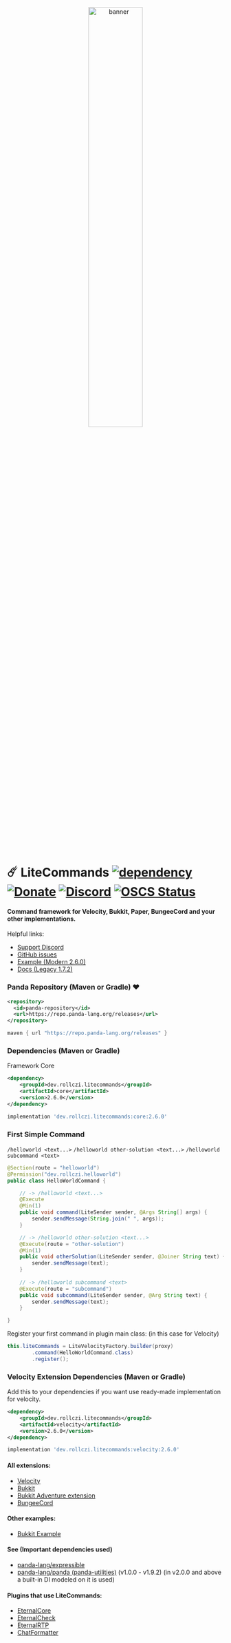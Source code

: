 <div align="center"><img src="https://savemc.pl/files/litecommandsbanner.png" alt="banner" width="50%"/></div>

# ☄️ LiteCommands [![dependency](https://repo.panda-lang.org/api/badge/latest/releases/dev/rollczi/litecommands/core?color=53a2f9&name=LiteCommands)](https://repo.panda-lang.org/#/releases/dev/rollczi/litecommands) [![Donate](https://img.shields.io/badge/Donate-PayPal-green.svg)](https://www.paypal.com/paypalme/NDejlich) [![Discord](https://img.shields.io/discord/896933084983877662?color=8f79f4&label=Lite%20Discord)](https://img.shields.io/discord/896933084983877662?color=8f79f4&label=Lite%20Discord) [![OSCS Status](https://www.oscs1024.com/platform/badge/Rollczi/LiteCommands.svg?size=small)](https://www.oscs1024.com/project/Rollczi/LiteCommands?ref=badge_small)

#### Command framework for Velocity, Bukkit, Paper, BungeeCord and your other implementations.
Helpful links:
- [Support Discord](https://discord.gg/6cUhkj6uZJ)
- [GitHub issues](https://github.com/Rollczi/LiteCommands/issues)
- [Example (Modern 2.6.0)](https://github.com/Rollczi/LiteCommands/tree/master/examples/bukkit)
- [Docs (Legacy 1.7.2)](https://docs.rollczi.dev/)

### Panda Repository (Maven or Gradle)  ❤️
```xml
<repository>
  <id>panda-repository</id>
  <url>https://repo.panda-lang.org/releases</url>
</repository>
```
```groovy
maven { url "https://repo.panda-lang.org/releases" }
```
### Dependencies (Maven or Gradle)
Framework Core
```xml
<dependency>
    <groupId>dev.rollczi.litecommands</groupId>
    <artifactId>core</artifactId>
    <version>2.6.0</version>
</dependency>
```
```groovy
implementation 'dev.rollczi.litecommands:core:2.6.0'
```

### First Simple Command
 `/helloworld <text...>`
 `/helloworld other-solution <text...>`
 `/helloworld subcommand <text>`
```java
@Section(route = "helloworld")
@Permission("dev.rollczi.helloworld")
public class HelloWorldCommand {

    // -> /helloworld <text...>
    @Execute
    @Min(1)
    public void command(LiteSender sender, @Args String[] args) {
        sender.sendMessage(String.join(" ", args));
    }

    // -> /helloworld other-solution <text...>
    @Execute(route = "other-solution")
    @Min(1)
    public void otherSolution(LiteSender sender, @Joiner String text) {
        sender.sendMessage(text);
    }
    
    // -> /helloworld subcommand <text>
    @Execute(route = "subcommand")
    public void subcommand(LiteSender sender, @Arg String text) {
        sender.sendMessage(text);
    }

}
```
Register your first command in plugin main class: (in this case for Velocity)
```java
this.liteCommands = LiteVelocityFactory.builder(proxy)
        .command(HelloWorldCommand.class)
        .register();
```
### Velocity Extension Dependencies (Maven or Gradle)
Add this to your dependencies if you want use ready-made implementation for velocity.
```xml
<dependency>
    <groupId>dev.rollczi.litecommands</groupId>
    <artifactId>velocity</artifactId>
    <version>2.6.0</version>
</dependency>
```
```groovy
implementation 'dev.rollczi.litecommands:velocity:2.6.0'
```

#### All extensions: 
 - [Velocity](https://github.com/Rollczi/LiteCommands/tree/master/litecommands-velocity)
 - [Bukkit](https://github.com/Rollczi/LiteCommands/tree/master/litecommands-bukkit)
 - [Bukkit Adventure extension](https://github.com/Rollczi/LiteCommands/tree/master/litecommands-bukkit-adventure)
 - [BungeeCord](https://github.com/Rollczi/LiteCommands/tree/master/litecommands-bungee)
 
#### Other examples: 
 - [Bukkit Example](https://github.com/Rollczi/LiteCommands/tree/master/examples/bukkit)

#### See (Important dependencies used)
 - [panda-lang/expressible](https://github.com/panda-lang/expressible)
 - [panda-lang/panda (panda-utilities)](https://github.com/panda-lang/panda) (v1.0.0 - v1.9.2) (in v2.0.0 and above a built-in DI modeled on it is used)

#### Plugins that use LiteCommands:
- [EternalCore](https://github.com/EternalCodeTeam/EternalCore)
- [EternalCheck](https://github.com/EternalCodeTeam/EternalCheck)
- [EternalRTP](https://github.com/EternalCodeTeam/EternalRTP)
- [ChatFormatter](https://github.com/EternalCodeTeam/ChatFormatter)